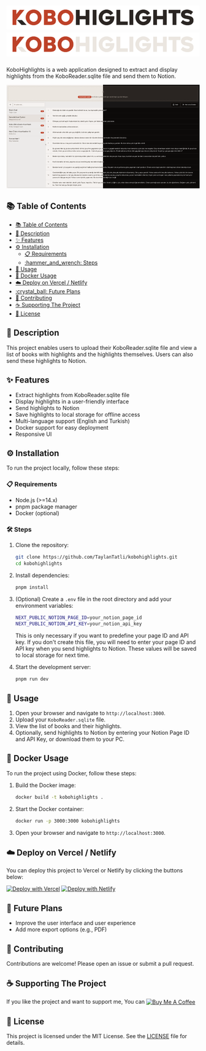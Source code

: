 # ![KoboHighlights Logo](./.github/assets/logo.svg#gh-light-mode-only) ![KoboHighlights Logo](./.github/assets/logo-dark.svg#gh-dark-mode-only)

KoboHighlights is a web application designed to extract and display highlights from the KoboReader.sqlite file and send them to Notion.

![KoboHighlights Preview](./.github/assets/preview.png)

## :books: Table of Contents

- [:books: Table of Contents](#books-table-of-contents)
- [:book: Description](#book-description)
- [:sparkles: Features](#sparkles-features)
- [:gear: Installation](#gear-installation)
  - [:clipboard: Requirements](#clipboard-requirements)
  - [:hammer\_and\_wrench: Steps](#hammer_and_wrench-steps)
- [:rocket: Usage](#rocket-usage)
- [:whale: Docker Usage](#whale-docker-usage)
- [:cloud: Deploy on Vercel / Netlify](#cloud-deploy-on-vercel--netlify)
- [:crystal\_ball: Future Plans](#crystal_ball-future-plans)
- [:handshake: Contributing](#handshake-contributing)
- [:coffee: Supporting The Project](#coffee-supporting-the-project)
- [:scroll: License](#scroll-license)

## :book: Description

This project enables users to upload their KoboReader.sqlite file and view a list of books with highlights and the highlights themselves. Users can also send these highlights to Notion.

## :sparkles: Features

- Extract highlights from KoboReader.sqlite file
- Display highlights in a user-friendly interface
- Send highlights to Notion
- Save highlights to local storage for offline access
- Multi-language support (English and Turkish)
- Docker support for easy deployment
- Responsive UI

## :gear: Installation

To run the project locally, follow these steps:

### :clipboard: Requirements

- Node.js (>=14.x)
- pnpm package manager
- Docker (optional)

### :hammer_and_wrench: Steps

1. Clone the repository:

    ```sh
    git clone https://github.com/TaylanTatli/kobohighlights.git
    cd kobohighlights
    ```

2. Install dependencies:

    ```sh
    pnpm install
    ```

3. (Optional) Create a `.env` file in the root directory and add your environment variables:

    ```sh
    NEXT_PUBLIC_NOTION_PAGE_ID=your_notion_page_id
    NEXT_PUBLIC_NOTION_API_KEY=your_notion_api_key
    ```

    This is only necessary if you want to predefine your page ID and API key. If you don't create this file, you will need to enter your page ID and API key when you send highlights to Notion. These values will be saved to local storage for next time.

4. Start the development server:

    ```sh
    pnpm run dev
    ```

## :rocket: Usage

1. Open your browser and navigate to `http://localhost:3000`.
2. Upload your `KoboReader.sqlite` file.
3. View the list of books and their highlights.
4. Optionally, send highlights to Notion by entering your Notion Page ID and API Key, or download them to your PC.

## :whale: Docker Usage

To run the project using Docker, follow these steps:

1. Build the Docker image:

    ```sh
    docker build -t kobohighlights .
    ```

2. Start the Docker container:

    ```sh
    docker run -p 3000:3000 kobohighlights
    ```

3. Open your browser and navigate to `http://localhost:3000`.

## :cloud: Deploy on Vercel / Netlify

You can deploy this project to Vercel or Netlify by clicking the buttons below:

[![Deploy with Vercel](https://vercel.com/button)](https://vercel.com/import/project?template=https://github.com/TaylanTatli/KoboHighlights)
[![Deploy with Netlify](https://www.netlify.com/img/deploy/button.svg)](https://app.netlify.com/start/deploy?repository=https://github.com/TaylanTatli/KoboHighlights)

## :crystal_ball: Future Plans

- Improve the user interface and user experience
- Add more export options (e.g., PDF)

## :handshake: Contributing

Contributions are welcome! Please open an issue or submit a pull request.

## :coffee: Supporting The Project

If you like the project and want to support me, You can <a href="https://www.buymeacoffee.com/taylantatli" target="_blank"><img src="https://www.buymeacoffee.com/assets/img/custom_images/orange_img.png" alt="Buy Me A Coffee" style="height: 30px;width: auto;vertical-align: middle;" ></a>

## :scroll: License

This project is licensed under the MIT License. See the [LICENSE](LICENSE) file for details.

